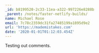 ```yaml
---
_id: b8199520-2c33-11ea-a322-997226e8288b
_parent: /notes/faster-netlify-builds/
name: Michael Rose
email: 7c78c2359dc31fa27485199a1895d9e2
url: 'https://mademistakes.com'
date: '2020-01-01T01:12:03.454Z'
---
```

Testing out comments.
